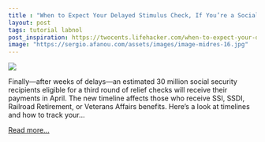 ```yaml
---
title : "When to Expect Your Delayed Stimulus Check, If You’re a Social Security Recipient"
layout: post
tags: tutorial labnol
post_inspiration: https://twocents.lifehacker.com/when-to-expect-your-delayed-stimulus-check-if-you-re-a-1846599982
image: "https://sergio.afanou.com/assets/images/image-midres-16.jpg"
---
```


<img src="https://i.kinja-img.com/gawker-media/image/upload/s--BKnYKH6o--/c_fit,fl_progressive,q_80,w_636/o30vx4yi8vvrynv4vdle.jpg" /><p>Finally—after weeks of delays—an estimated 30 million social security recipients eligible for a third round of relief checks will receive their payments in April. The new timeline affects those who receive SSI, SSDI, Railroad Retirement, or Veterans Affairs benefits. Here’s a look at timelines and how to track your…</p><p><a href="https://twocents.lifehacker.com/when-to-expect-your-delayed-stimulus-check-if-you-re-a-1846599982">Read more...</a></p>
